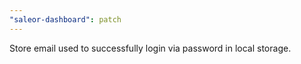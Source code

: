 ```yaml
---
"saleor-dashboard": patch
---
```


Store email used to successfully login via password in local storage.
